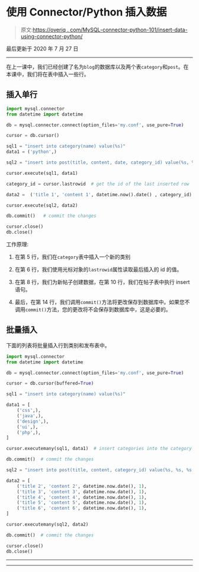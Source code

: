 # 使用 Connector/Python 插入数据

> 原文:[https://overiq . com/MySQL-connector-python-101/insert-data-using-connector-python/](https://overiq.com/mysql-connector-python-101/inserting-data-using-connector-python/)

最后更新于 2020 年 7 月 27 日

* * *

在上一课中，我们已经创建了名为`blog`的数据库以及两个表`category`和`post`。在本课中，我们将在表中插入一些行。

## 插入单行

```py
import mysql.connector
from datetime import datetime

db = mysql.connector.connect(option_files='my.conf', use_pure=True)

cursor = db.cursor()

sql1 = "insert into category(name) value(%s)"
data1 = ('python',)

sql2 = "insert into post(title, content, date, category_id) value(%s, %s, %s, %s)"

cursor.execute(sql1, data1)

category_id = cursor.lastrowid  # get the id of the last inserted row

data2 =  ('title 1', 'content 1', datetime.now().date() , category_id)

cursor.execute(sql2, data2)

db.commit()   # commit the changes

cursor.close()
db.close()

```

工作原理:

1.  在第 5 行，我们在`category`表中插入一个新的类别

2.  在第 6 行，我们使用光标对象的`lastrowid`属性读取最后插入的 id 的值。

3.  在第 8 行，我们为新帖子创建数据，在第 10 行，我们在帖子表中执行 insert 语句。

4.  最后，在第 14 行，我们调用`commit()`方法将更改保存到数据库中。如果您不调用`commit()`方法，您的更改将不会保存到数据库中，这是必要的。

## 批量插入

下面的列表将批量插入行到类别和发布表中。

```py
import mysql.connector
from datetime import datetime

db = mysql.connector.connect(option_files='my.conf', use_pure=True)

cursor = db.cursor(buffered=True)

sql1 = "insert into category(name) value(%s)"

data1 = [
    ('css',),
    ('java',),
    ('design',),
    ('ui',),
    ('php',),
]

cursor.executemany(sql1, data1)  # insert categories into the category table

db.commit()  # commit the changes

sql2 = "insert into post(title, content, category_id) value(%s, %s, %s, %s)"

data2 = [
    ('title 2', 'content 2', datetime.now.date(), 1),
    ('title 3', 'content 3', datetime.now.date(), 1),
    ('title 4', 'content 4', datetime.now.date(), 1),
    ('title 5', 'content 5', datetime.now.date(), 1),
    ('title 6', 'content 6', datetime.now.date(), 1),
]

cursor.executemany(sql2, data2)

db.commit()  # commit the changes

cursor.close()
db.close()

```

* * *

* * *